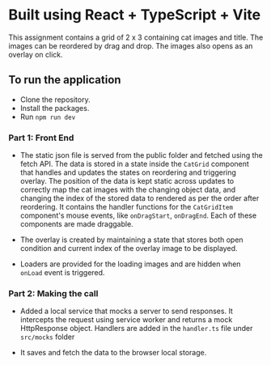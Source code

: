 # Built using React + TypeScript + Vite

This assignment contains a grid of 2 x 3 containing cat images and title. The images can be reordered by drag and drop. The images also opens as an overlay on click.

## To run the application

- Clone the repository.
- Install the packages.
- Run `npm run dev`

### Part 1: Front End

- The static json file is served from the public folder and fetched using the fetch API. The data is stored in a state inside the `CatGrid` component that handles and updates the states on reordering and triggering overlay. The position of the data is kept static across updates to correctly map the cat images with the changing object data, and changing the index of the stored data to rendered as per the order after reordering. It contains the handler functions for the `CatGridItem` component's mouse events, like `onDragStart`, `onDragEnd`. Each of these components are made draggable.

- The overlay is created by maintaining a state that stores both open condition and current index of the overlay image to be displayed. 

- Loaders are provided for the loading images and are hidden when `onLoad` event is triggered.

### Part 2: Making the call

- Added a local service that mocks a server to send responses. It intercepts the request using service worker and returns a mock HttpResponse object. Handlers are added in the `handler.ts` file under `src/mocks` folder

- It saves and fetch the data to the browser local storage.